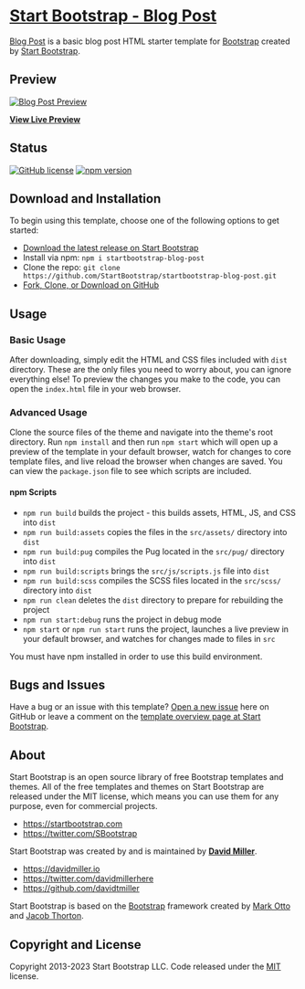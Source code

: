 # [Start Bootstrap - Blog Post](https://startbootstrap.com/template/blog-post/)

[Blog Post](https://startbootstrap.com/template/blog-post/) is a basic blog post HTML starter template for [Bootstrap](https://getbootstrap.com/) created by [Start Bootstrap](https://startbootstrap.com/).

## Preview

[![Blog Post Preview](https://assets.startbootstrap.com/img/screenshots/templates/blog-post.png)](https://startbootstrap.github.io/startbootstrap-blog-post/)

**[View Live Preview](https://startbootstrap.github.io/startbootstrap-blog-post/)**

## Status

[![GitHub license](https://img.shields.io/badge/license-MIT-blue.svg)](https://raw.githubusercontent.com/StartBootstrap/startbootstrap-blog-post/master/LICENSE)
[![npm version](https://img.shields.io/npm/v/startbootstrap-blog-post.svg)](https://www.npmjs.com/package/startbootstrap-blog-post)

## Download and Installation

To begin using this template, choose one of the following options to get started:

* [Download the latest release on Start Bootstrap](https://startbootstrap.com/template/blog-post/)
* Install via npm: `npm i startbootstrap-blog-post`
* Clone the repo: `git clone https://github.com/StartBootstrap/startbootstrap-blog-post.git`
* [Fork, Clone, or Download on GitHub](https://github.com/StartBootstrap/startbootstrap-blog-post)

## Usage

### Basic Usage

After downloading, simply edit the HTML and CSS files included with `dist` directory. These are the only files you need to worry about, you can ignore everything else! To preview the changes you make to the code, you can open the `index.html` file in your web browser.

### Advanced Usage

Clone the source files of the theme and navigate into the theme's root directory. Run `npm install` and then run `npm start` which will open up a preview of the template in your default browser, watch for changes to core template files, and live reload the browser when changes are saved. You can view the `package.json` file to see which scripts are included.

#### npm Scripts

* `npm run build` builds the project - this builds assets, HTML, JS, and CSS into `dist`
* `npm run build:assets` copies the files in the `src/assets/` directory into `dist`
* `npm run build:pug` compiles the Pug located in the `src/pug/` directory into `dist`
* `npm run build:scripts` brings the `src/js/scripts.js` file into `dist`
* `npm run build:scss` compiles the SCSS files located in the `src/scss/` directory into `dist`
* `npm run clean` deletes the `dist` directory to prepare for rebuilding the project
* `npm run start:debug` runs the project in debug mode
* `npm start` or `npm run start` runs the project, launches a live preview in your default browser, and watches for changes made to files in `src`

You must have npm installed in order to use this build environment.

## Bugs and Issues

Have a bug or an issue with this template? [Open a new issue](https://github.com/StartBootstrap/startbootstrap-blog-post/issues) here on GitHub or leave a comment on the [template overview page at Start Bootstrap](https://startbootstrap.com/template/blog-post/).

## About

Start Bootstrap is an open source library of free Bootstrap templates and themes. All of the free templates and themes on Start Bootstrap are released under the MIT license, which means you can use them for any purpose, even for commercial projects.

* <https://startbootstrap.com>
* <https://twitter.com/SBootstrap>

Start Bootstrap was created by and is maintained by **[David Miller](https://davidmiller.io/)**.

* <https://davidmiller.io>
* <https://twitter.com/davidmillerhere>
* <https://github.com/davidtmiller>

Start Bootstrap is based on the [Bootstrap](https://getbootstrap.com/) framework created by [Mark Otto](https://twitter.com/mdo) and [Jacob Thorton](https://twitter.com/fat).

## Copyright and License

Copyright 2013-2023 Start Bootstrap LLC. Code released under the [MIT](https://github.com/StartBootstrap/startbootstrap-blog-post/blob/master/LICENSE) license.
